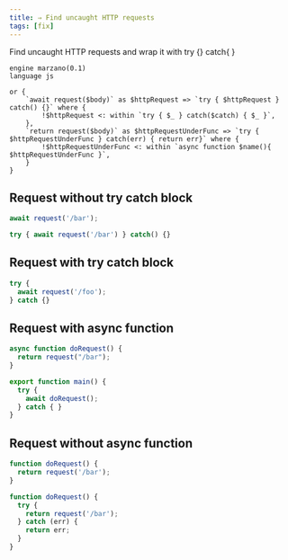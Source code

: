 ```yaml
---
title: ⇒ Find uncaught HTTP requests
tags: [fix]
---
```


Find uncaught HTTP requests and wrap it with try {} catch{ }

```grit
engine marzano(0.1)
language js

or {
    `await request($body)` as $httpRequest => `try { $httpRequest } catch() {}` where {
        !$httpRequest <: within `try { $_ } catch($catch) { $_ }`,
    },
    `return request($body)` as $httpRequestUnderFunc => `try { $httpRequestUnderFunc } catch(err) { return err}` where {
        !$httpRequestUnderFunc <: within `async function $name(){ $httpRequestUnderFunc }`,
    }
}
```

## Request without try catch block

```javascript
await request('/bar');
```

```javascript
try { await request('/bar') } catch() {}
```

## Request with try catch block

```javascript
try {
  await request('/foo');
} catch {}
```

## Request with async function

```javascript
async function doRequest() {
  return request("/bar");
}

export function main() {
  try {
    await doRequest();
  } catch { }
}
```

## Request without async function

```javascript
function doRequest() {
  return request('/bar');
}
```

```javascript
function doRequest() {
  try {
    return request('/bar');
  } catch (err) {
    return err;
  }
}
```
